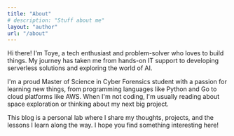 ```yaml
---
title: "About"
# description: "Stuff about me"
layout: "author"
url: "/about"
---
```


Hi there! I'm Toye, a tech enthusiast and problem-solver who loves to build things. My journey has taken me from hands-on IT support to developing serverless solutions and exploring the world of AI.

I'm a proud Master of Science in Cyber Forensics student with a passion for learning new things, from programming languages like Python and Go to cloud platforms like AWS. When I'm not coding, I'm usually reading about space exploration or thinking about my next big project.

This blog is a personal lab where I share my thoughts, projects, and the lessons I learn along the way. I hope you find something interesting here!
